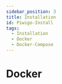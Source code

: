 ```yaml
---
sidebar_position: 3
title: Installation
id: Piwigo-Install
tags:
  - Installation
  - Docker
  - Docker-Compose
---
```


# Docker
